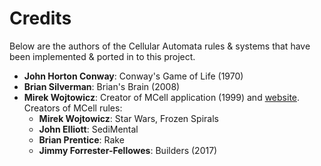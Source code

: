 # Credits

Below are the authors of the Cellular Automata rules & systems that have been implemented & ported in to this project.

- **John Horton Conway**: Conway's Game of Life (1970)
- **Brian Silverman**: Brian's Brain (2008)
- **Mirek Wojtowicz**: Creator of MCell application (1999) and [website](http://psoup.math.wisc.edu/mcell/). Creators of MCell rules:
  - **Mirek Wojtowicz**: Star Wars, Frozen Spirals
  - **John Elliott**: SediMental
  - **Brian Prentice**: Rake
  - **Jimmy Forrester-Fellowes**: Builders (2017)
  